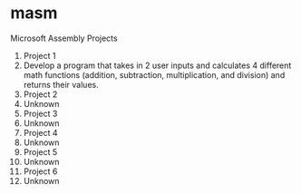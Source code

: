 # masm
Microsoft Assembly Projects

1.  Project 1
  1.  Develop a program that takes in 2 user inputs and calculates 4 different math functions (addition, subtraction, multiplication, and division) and returns their values.
2.  Project 2
  1.  Unknown
3.  Project 3
  1.  Unknown
4.  Project 4
  1.  Unknown
5.  Project 5
  1.  Unknown
6.  Project 6
  1.  Unknown
